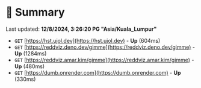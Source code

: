 # 📖 Summary
Last updated: **12/8/2024, 3:26:20 PG "Asia/Kuala_Lumpur"**

- `GET` [https://hst.ujol.dev](https://hst.ujol.dev) - **Up** (604ms)
- `GET` [https://reddviz.deno.dev/gimme](https://reddviz.deno.dev/gimme) - **Up** (1284ms)
- `GET` [https://reddviz.amar.kim/gimme](https://reddviz.amar.kim/gimme) - **Up** (480ms)
- `GET` [https://dumb.onrender.com](https://dumb.onrender.com) - **Up** (330ms)
